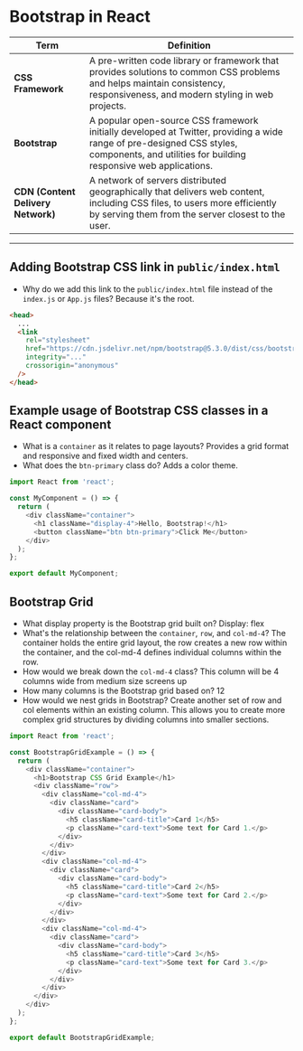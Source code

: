 # Bootstrap in React

| Term | Definition |
| ---- | ---------- |
| __CSS Framework__ | A pre-written code library or framework that provides solutions to common CSS problems and helps maintain consistency, responsiveness, and modern styling in web projects. |
| __Bootstrap__ | A popular open-source CSS framework initially developed at Twitter, providing a wide range of pre-designed CSS styles, components, and utilities for building responsive web applications. |
| __CDN (Content Delivery Network)__ | A network of servers distributed geographically that delivers web content, including CSS files, to users more efficiently by serving them from the server closest to the user. |

---

## Adding Bootstrap CSS link in `public/index.html`

- Why do we add this link to the `public/index.html` file instead of the `index.js` or `App.js` files? Because it's the root.

```html
<head>
  ...
  <link
    rel="stylesheet"
    href="https://cdn.jsdelivr.net/npm/bootstrap@5.3.0/dist/css/bootstrap.min.css"
    integrity="..."
    crossorigin="anonymous"
  />
</head>
```

## Example usage of Bootstrap CSS classes in a React component

- What is a `container` as it relates to page layouts? Provides a grid format and responsive and fixed width and centers.
- What does the `btn-primary` class do? Adds a color theme.

```js
import React from 'react';

const MyComponent = () => {
  return (
    <div className="container">
      <h1 className="display-4">Hello, Bootstrap!</h1>
      <button className="btn btn-primary">Click Me</button>
    </div>
  );
};

export default MyComponent;

```

## Bootstrap Grid

- What display property is the Bootstrap grid built on? Display: flex
- What's the relationship between the `container`, `row`, and `col-md-4`? The container holds the entire grid layout, the row creates a new row within the container, and the col-md-4 defines individual columns within the row. 
- How would we break down the `col-md-4` class? This column will be 4 columns wide from medium size screens up
- How many columns is the Bootstrap grid based on? 12
- How would we nest grids in Bootstrap? Create another set of row and col elements within an existing column. This allows you to create more complex grid structures by dividing columns into smaller sections.

```js
import React from 'react';

const BootstrapGridExample = () => {
  return (
    <div className="container">
      <h1>Bootstrap CSS Grid Example</h1>
      <div className="row">
        <div className="col-md-4">
          <div className="card">
            <div className="card-body">
              <h5 className="card-title">Card 1</h5>
              <p className="card-text">Some text for Card 1.</p>
            </div>
          </div>
        </div>
        <div className="col-md-4">
          <div className="card">
            <div className="card-body">
              <h5 className="card-title">Card 2</h5>
              <p className="card-text">Some text for Card 2.</p>
            </div>
          </div>
        </div>
        <div className="col-md-4">
          <div className="card">
            <div className="card-body">
              <h5 className="card-title">Card 3</h5>
              <p className="card-text">Some text for Card 3.</p>
            </div>
          </div>
        </div>
      </div>
    </div>
  );
};

export default BootstrapGridExample;
```
